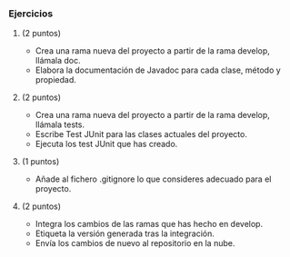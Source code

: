 
### Ejercicios

1. (2 puntos)
	* Crea una rama nueva del proyecto a partir de la rama develop, llámala doc.
 	* Elabora la documentación de Javadoc para cada clase, método y propiedad.

2. (2 puntos)
 	* Crea una rama nueva del proyecto a partir de la rama develop, llámala tests.
 	* Escribe Test JUnit para las clases actuales del proyecto.
 	* Ejecuta los test JUnit que has creado.

3. (1 puntos)
	* Añade al fichero .gitignore lo que consideres adecuado para el proyecto.

4. (2 puntos)
	* Integra los cambios de las ramas que has hecho en develop.
	* Etiqueta la versión generada tras la integración.
	* Envía los cambios de nuevo al repositorio en la nube.
